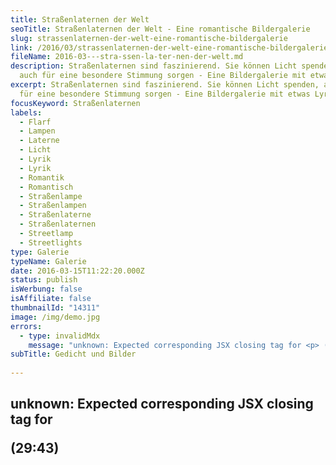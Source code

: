 ```yaml
---
title: Stra­ßen­la­ter­nen der Welt
seoTitle: Straßenlaternen der Welt - Eine romantische Bildergalerie
slug: strassenlaternen-der-welt-eine-romantische-bildergalerie
link: /2016/03/strassenlaternen-der-welt-eine-romantische-bildergalerie/
fileName: 2016-03---stra-ssen-la-ter-nen-der-welt.md
description: Straßenlaternen sind faszinierend. Sie können Licht spenden, aber
  auch für eine besondere Stimmung sorgen - Eine Bildergalerie mit etwas Lyrik
excerpt: Straßenlaternen sind faszinierend. Sie können Licht spenden, aber auch
  für eine besondere Stimmung sorgen - Eine Bildergalerie mit etwas Lyrik
focusKeyword: Straßenlaternen
labels:
  - Flarf
  - Lampen
  - Laterne
  - Licht
  - Lyrik
  - Lyrik
  - Romantik
  - Romantisch
  - Straßenlampe
  - Straßenlampen
  - Straßenlaterne
  - Straßenlaternen
  - Streetlamp
  - Streetlights
type: Galerie
typeName: Galerie
date: 2016-03-15T11:22:20.000Z
status: publish
isWerbung: false
isAffiliate: false
thumbnailId: "14311"
image: /img/demo.jpg
errors:
  - type: invalidMdx
    message: "unknown: Expected corresponding JSX closing tag for <p> (29:43)"
subTitle: Gedicht und Bilder
  
---
```


## unknown: Expected corresponding JSX closing tag for <p> (29:43)

<!--
![Straßenlaternen](http://cardamonchai.com/wp-content/uploads/2016/03/17181970449_87b4bc5eac_z-640x427.jpg)

**Seit ich denken kann, lege ich zu verschiedenen Themen Fotoordner an. Unter
Anderem habe ich in den letzten Jahren Fotos von Straßenlaternen gesammelt.**

Sie sind in Hamburg, Fulda und Venedig beheimatet, im Süden und im Norden. Sie
stammen aus London, Ulm, Berlin und Istanbul. Einige davon befinden sich
vielleicht sogar direkt in Eurer Nachbarschaft.

## Ich zeige Euch meine Straßenlaternen.

Inzwischen ist die Galerie so groß geworden, dass ich denke, es ist an der Zeit,
sie Euch zu zeigen. Wenn ich in Zukunft neue Laternen fotografiere, wird sie
automatisch aktualisiert. Ihr findet die Bilder im Anschluss an das nun folgende
[Flarf](/2016/03/flarf-inspiration-aus-dem-internet-die-poesie-der-vernetzung/)
-Gedicht.

<blockquote>
## Straßenlaternen
Wie wäre es mit einem kleinen Abendspaziergang?
Laternen Romantik

Alteisenhändler zeigen für entwurzelte Romantik kein Interesse Eine romantische
Nachtszene

Mit filigranen Ornamenten Lampen und Licht

Exklusive Laterne Twilight aus Holland

Ihre Lippen waren halb geöffnet Bitte schalten Sie ein

Im Schein der Straßenlaternen werden überfüllte Plätze plötzlich zu romantischen
Orten Die Stadt investiert in Beleuchtung</blockquote>

Das Gedicht habe ich aus verschiedenen Suchergebnissen der Suchmaschine zur
Wortkombination "Straßenlaterne Romantik" (Seite 1 - 9) gedichtet.

[myflickr tag ="cardalights"]

Eine laufend aktualisierte Fotosammlung mit verschiedenen Gesichtern dieser Welt
[findet Ihr hier](/2015/09/iseefaces-gesichter-ueberall/).

## Flarf-Gedichte Wegweiser

1.  [Die Poesie der Vernetzung](/2016/03/flarf-inspiration-aus-dem-internet-die-poesie-der-vernetzung/)
1.  Straßenlaternen der Welt
1.  [Sonne und Frieden](/2016/03/sonne-und-frieden/)
1.  [Manieren der Boshaftigkeit](/2016/04/manieren-der-boshaftigkeit/)
1.  [Das übersetzte Wetter im Spiegel](/2016/05/das-uebersetzte-wetter-im-spiegel/)
1.  [Die seltsame Stimmung der knalligen Blüten](/2016/10/die-seltsame-stimmung-der-knalligen-blueten/)
1.  [Elbe schwarz-weiß bunt](/2017/01/elbe-schwarz-weiss-bunt-bildergalerie-mit-flarfgedicht/)
1.  [Pizza und Backgammon](/2017/01/drei-koenige/)
1.  [Liebe Sternschanze](/2017/01/liebe-sternschanze/)
1.  [Haters rest in poetry](/2017/02/haters-rest-in-poetry/)
1.  [Die Sehnsucht der Postmoderne](/2017/02/die-sehnsucht-der-postmoderne/)
1.  [In den Straßen von St. Pauli](/2017/02/dauerregen-stpauli/)
1.  [Elblicht](/2018/01/elblicht-flarfgedicht-zum-jahresanfang/)
1.  [Möwe am Wasser](/2018/01/moewe-am-wasser/)
1.  [Jahreszeiten an der Brücke](/2018/02/ein-fleet-im-verlauf-der-jahreszeiten/)
1.  [Amsterdam - Grachten und Gassen](/2018/03/amsterdam/)
1.  [Abschied von Dir - Tschüss, mach es gut](/2018/04/abschied-von-dir/)
1.  [Erster Mai - Gegensätze](/2018/05/erster-mai-gegensaetze/)

-->

  